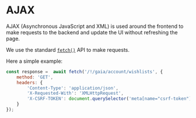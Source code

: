 # AJAX

AJAX (Asynchronous JavaScript and XML) is used around the frontend to make requests to the backend and update the UI without refreshing the page.

We use the standard [`fetch()`](https://developer.mozilla.org/en-US/docs/Web/API/Fetch_API/Using_Fetch) API to make requests.

Here a simple example:

```js
const response =  await fetch('/!/gaia/account/wishlists', {
    method: 'GET',
    headers: {
        'Content-Type': 'application/json',
        'X-Requested-With': 'XMLHttpRequest',
        'X-CSRF-TOKEN': document.querySelector('meta[name="csrf-token"]').getAttribute('content')
    }
});
```
